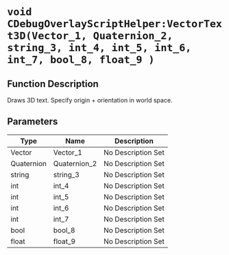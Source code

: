 # `void CDebugOverlayScriptHelper:VectorText3D(Vector_1, Quaternion_2, string_3, int_4, int_5, int_6, int_7, bool_8, float_9 )`
## Function Description
Draws 3D text. Specify origin + orientation in world space.
## Parameters
Type|Name|Description
--|--|--
Vector|Vector_1|No Description Set
Quaternion|Quaternion_2|No Description Set
string|string_3|No Description Set
int|int_4|No Description Set
int|int_5|No Description Set
int|int_6|No Description Set
int|int_7|No Description Set
bool|bool_8|No Description Set
float|float_9|No Description Set
